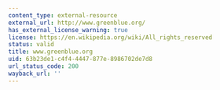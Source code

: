 ```yaml
---
content_type: external-resource
external_url: http://www.greenblue.org/
has_external_license_warning: true
license: https://en.wikipedia.org/wiki/All_rights_reserved
status: valid
title: www.greenblue.org
uid: 63b23de1-c4f4-4447-877e-8986702de7d8
url_status_code: 200
wayback_url: ''
---
```

